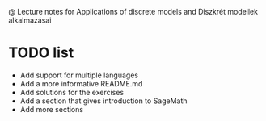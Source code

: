 @ Lecture notes for Applications of discrete models and Diszkrét modellek
alkalmazásai

# TODO list 
- Add support for multiple languages
- Add a more informative README.md
- Add solutions for the exercises 
- Add a section that gives introduction to SageMath
- Add more sections 
